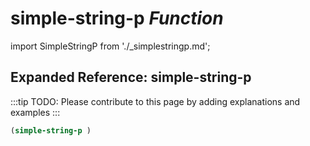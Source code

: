 # **simple-string-p** *Function*

import SimpleStringP from './_simplestringp.md';

<SimpleStringP />

## Expanded Reference: simple-string-p

:::tip
TODO: Please contribute to this page by adding explanations and examples
:::

```lisp
(simple-string-p )
```
